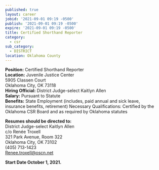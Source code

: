 ```yaml
---
published: true
layout: career
jobid: '2021-09-01 09:19 -0500'
publish: '2021-09-01 09:19 -0500'
expire: '2021-09-01 09:19 -0500'
title: Certified Shorthand Reporter
category:
  - csr
sub_category:
  - DISTRICT
location: Oklahoma County
---
```

**Position:** Certified Shorthand Reporter  
**Location:** Juvenile Justice Center  
5905 Classen Court  
Oklahoma City, OK 73118  
**Hiring Official:** District Judge-select Kaitlyn Allen  
**Salary:** Pursuant to Statute  
**Benefits:** State Employment (includes, paid annual and sick leave, insurance benefits, retirement)
Necessary Qualifications: Certified by the Oklahoma CSR Board and as required by Oklahoma statutes

**Resumes should be directed to:**  
District Judge-select Kaitlyn Allen  
c/o Ren&eacute;e Troxell  
321 Park Avenue, Room 322  
Oklahoma City, OK  73102  
(405) 713-1423  
[Renee.troxell@oscn.net](mailto:Renee.troxell@oscn.net)

**Start Date October 1, 2021.**
